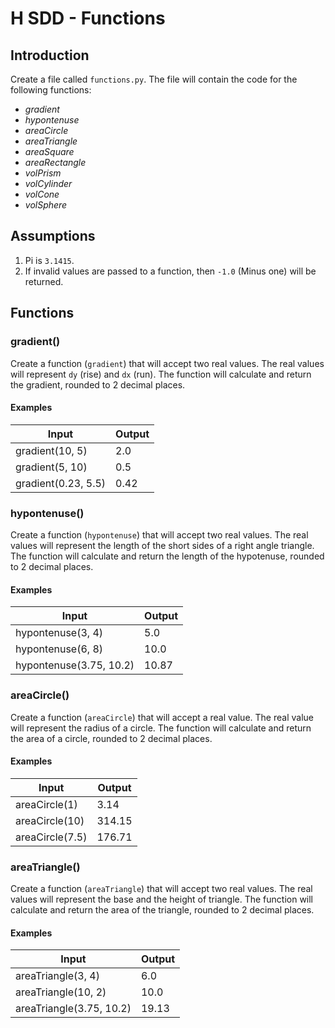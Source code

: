 # H SDD - Functions


## Introduction

Create a file called `functions.py`. The file will contain the code for the following functions:

- _gradient_
- _hypontenuse_
- _areaCircle_
- _areaTriangle_
- _areaSquare_
- _areaRectangle_
- _volPrism_
- _volCylinder_
- _volCone_
- _volSphere_


## Assumptions

1. Pi is `3.1415`.
2. If invalid values are passed to a function, then `-1.0` (Minus one) will be returned.


## Functions


### gradient()

Create a function (`gradient`) that will accept two real values.  The real values will represent `dy` (rise) and `dx` (run).
The function will calculate and return the gradient, rounded to 2 decimal places.

#### Examples

| Input               | Output |
| -----               | ------ |
| gradient(10, 5)     | 2.0    |
| gradient(5, 10)     | 0.5    |
| gradient(0.23, 5.5) | 0.42   |


### hypontenuse()

Create a function (`hypontenuse`) that will accept two real values.  The real values will represent the length of the short sides of a right angle triangle.
The function will calculate and return the length of the hypotenuse, rounded to 2 decimal places.

#### Examples

| Input                   | Output |
| -----                   | ------ |
| hypontenuse(3, 4)       | 5.0    |
| hypontenuse(6, 8)       | 10.0   |
| hypontenuse(3.75, 10.2) | 10.87  |


### areaCircle()

Create a function (`areaCircle`) that will accept a real value.  The real value will represent the radius of a circle.
The function will calculate and return the area of a circle, rounded to 2 decimal places.

#### Examples

| Input           | Output |
| -----           | ------ |
| areaCircle(1)   | 3.14   |
| areaCircle(10)  | 314.15 |
| areaCircle(7.5) | 176.71 |


### areaTriangle()

Create a function (`areaTriangle`) that will accept two real values.  The real values will represent the base and the height of triangle.
The function will calculate and return the area of the triangle, rounded to 2 decimal places.

#### Examples

| Input                    | Output |
| -----                    | ------ |
| areaTriangle(3, 4)       | 6.0    |
| areaTriangle(10, 2)      | 10.0   |
| areaTriangle(3.75, 10.2) | 19.13 |
